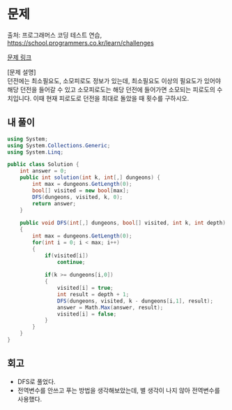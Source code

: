# 문제
출처: 프로그래머스 코딩 테스트 연습, https://school.programmers.co.kr/learn/challenges

[문제 링크](https://school.programmers.co.kr/learn/courses/30/lessons/87946?language=csharp)

[문제 설명]   
던전에는 최소필요도, 소모피로도 정보가 있는데, 최소필요도 이상의 필요도가 있어야 해당 던전을 들어갈 수 있고 소모피로도는 해당 던전에 들어가면 소모되는 피로도의 수치입니다. 이때 현재 피로도로 던전을 최대로 돌았을 때 횟수를 구하시오.


## 내 풀이
```c#
using System;
using System.Collections.Generic;
using System.Linq;

public class Solution {
    int answer = 0;
    public int solution(int k, int[,] dungeons) {
        int max = dungeons.GetLength(0);
        bool[] visited = new bool[max];
        DFS(dungeons, visited, k, 0);
        return answer;
    }
    
    public void DFS(int[,] dungeons, bool[] visited, int k, int depth)
    {
        int max = dungeons.GetLength(0);
        for(int i = 0; i < max; i++)
        {
            if(visited[i])
                continue;
            
            if(k >= dungeons[i,0])
            {
                visited[i] = true;
                int result = depth + 1;
                DFS(dungeons, visited, k - dungeons[i,1], result);
                answer = Math.Max(answer, result);
                visited[i] = false;
            }
        }
    }
}
```

## 회고
- DFS로 풀었다.
- 전역변수를 안쓰고 푸는 방법을 생각해보았는데, 별 생각이 나지 않아 전역변수를 사용했다.